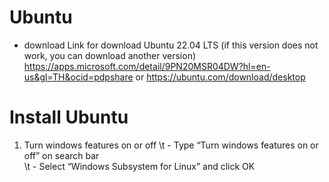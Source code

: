 # Ubuntu 

- download 
Link for download Ubuntu 22.04 LTS (if this version does not work, you can download another version)  https://apps.microsoft.com/detail/9PN20MSR04DW?hl=en-us&gl=TH&ocid=pdpshare or https://ubuntu.com/download/desktop

# Install Ubuntu 
1. Turn windows features on or off 
\t - Type “Turn windows features on or off” on search bar  
\t - Select “Windows Subsystem for Linux” and click OK 
